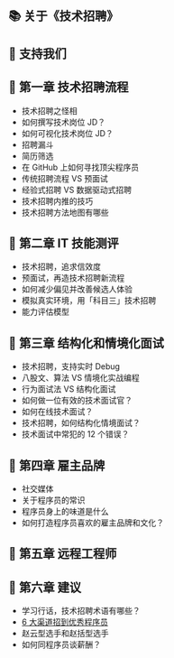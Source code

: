 ## 📚 关于《技术招聘》



## 🧧 支持我们




## 📌 第一章 技术招聘流程




-  技术招聘之怪相
-  如何撰写技术岗位 JD？
-  如何可视化技术岗位 JD？
-  招聘漏斗
-  简历筛选
-  在 GitHub 上如何寻找顶尖程序员
-  传统招聘流程 VS 预面试
-  经验式招聘 VS 数据驱动式招聘
-  技术招聘内推的技巧
-  技术招聘方法地图有哪些

## 📌 第二章 IT 技能测评


-  技术招聘，追求信效度
-  预面试，再造技术招聘新流程
-  如何减少偏见并改善候选人体验
-  模拟真实环境，用「科目三」技术招聘
-  能力评估模型

## 📌 第三章 结构化和情境化面试


-  技术招聘，支持实时 Debug
-  八股文、算法 VS 情境化实战编程
-  行为面试法 VS 结构化面试
-  如何做一位有效的技术面试官？
-  如何在线技术面试？
-  技术招聘，如何结构化情境面试？
-  技术面试中常犯的 12 个错误？

## 📌 第四章 雇主品牌


-  社交媒体
-  关于程序员的常识
-  程序员身上的味道是什么
-  如何打造程序员喜欢的雇主品牌和文化？

## 📌 第五章 远程工程师



## 📌 第六章 建议

-  学习行话，技术招聘术语有哪些？
-  [6 大渠道招到优秀程序员](写给技术岗HR/6大渠道招到优秀程序员.md)
-  赵云型选手和赵括型选手
-  如何同程序员谈薪酬？